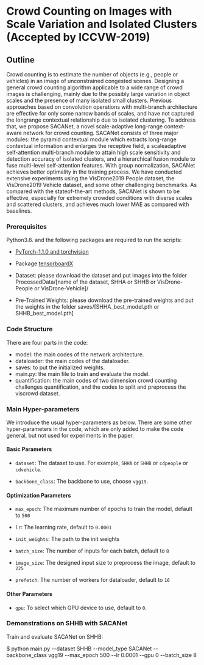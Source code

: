# Crowd Counting on Images with Scale Variation and Isolated Clusters (Accepted by ICCVW-2019)

## Outline

Crowd counting is to estimate the number of objects
(e.g., people or vehicles) in an image of unconstrained congested scenes. Designing a general crowd counting algorithm applicable to a wide range of crowd images is challenging, mainly due to the possibly large variation in object scales and the presence of many isolated small clusters. Previous approaches based on convolution operations
with multi-branch architecture are effective for only some
narrow bands of scales, and have not captured the longrange contextual relationship due to isolated clustering. To
address that, we propose SACANet, a novel scale-adaptive
long-range context-aware network for crowd counting.
SACANet consists of three major modules: the pyramid contextual module which extracts long-range contextual information and enlarges the receptive field, a scaleadaptive self-attention multi-branch module to attain high
scale sensitivity and detection accuracy of isolated clusters, and a hierarchical fusion module to fuse multi-level
self-attention features. With group normalization, SACANet
achieves better optimality in the training process. We have
conducted extensive experiments using the VisDrone2019
People dataset, the VisDrone2019 Vehicle dataset, and some
other challenging benchmarks. As compared with the stateof-the-art methods, SACANet is shown to be effective, especially for extremely crowded conditions with diverse scales
and scattered clusters, and achieves much lower MAE as
compared with baselines.

### Prerequisites

Python3.6. and the following packages are required to run the scripts:

- [PyTorch-1.1.0 and torchvision](https://pytorch.org)  

- Package [tensorboardX](https://github.com/lanpa/tensorboardX)


- Dataset: please download the dataset and put images into the folder ProcessedData/[name of the dataset, SHHA or SHHB or VisDrone-People or VisDrone-Vehicle]/

- Pre-Trained Weights: please download the pre-trained weights and put the weights in the folder saves/[SHHA_best_model.pth or SHHB_best_model.pth] 

### Code Structure

There are four parts in the code:
 - model: the main codes of the network architecture.
 - dataloader: the main codes of the dataloader.
 - saves: to put the initialized weights.
 - main.py: the main file to train and evaluate the model.
 - quantification: the main codes of two dimension crowd counting challenges quantification, and the codes to split and preprocess the viscrowd dataset.


### Main Hyper-parameters

We introduce the usual hyper-parameters as below. There are some other hyper-parameters in the code, which are only added to make the code general, but not used for experiments in the paper.

#### Basic Parameters

- `dataset`: The dataset to use. For example, `SHHA` or `SHHB` or `cdpeople` or `cdvehicle`.

- `backbone_class`: The backbone to use, choose `vgg19`.

#### Optimization Parameters

- `max_epoch`: The maximum number of epochs to train the model, default to `500`

- `lr`: The learning rate, default to `0.0001`

- `init_weights`: The path to the init weights

- `batch_size`: The number of inputs for each batch, default to `8`

- `image_size`: The designed input size to preprocess the image, default to `225`

- `prefetch`: The number of workers for dataloader, default to `16`


#### Other Parameters

- `gpu`: To select which GPU device to use, default to `0`.

### Demonstrations on SHHB with SACANet

Train and evaluate SACANet on SHHB:

$ python main.py --dataset SHHB --model_type SACANet --backbone_class vgg19 --max_epoch 500 --lr 0.0001 --gpu 0 --batch_size 8



